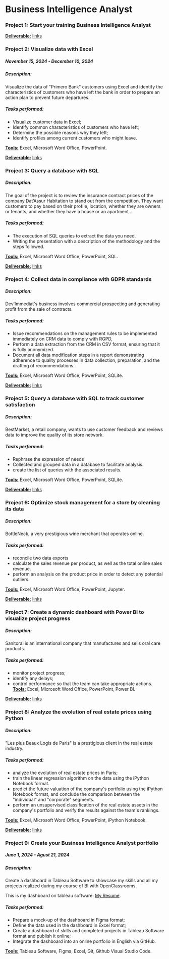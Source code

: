 # Business Intelligence Analyst
### Project 1: Start your training Business Intelligence Analyst

<u><strong>Deliverable:</strong></u> [links](./Projects/Start%20your%20training%20Business%20Intelligence%20Analyst/)


### Project 2: Visualize data with Excel
##### November 15, 2024 - December 10, 2024 
##### Description:
Visualize the data of "Primero Bank" customers using Excel and identify the characteristics of customers who have left the bank in order to prepare an action plan to prevent future departures.

##### Tasks performed:

* Visualize customer data in Excel;
* Identify common characteristics of customers who have left;
* Determine the possible reasons why they left;
* Identify profiles among current customers who might leave.

<u><strong>Tools:</strong></u> Excel, Microsoft Word Office, PowerPoint.

<u><strong>Deliverable:</strong></u> [links](./Projects/Visualize%20data%20with%20Excel/)


### Project 3: Query a database with SQL

##### Description:
The goal of the project is to review the insurance contract prices of the company Dat’Assur Habitation to stand out from the competition. They want customers to pay based on their profile, location, whether they are owners or tenants, and whether they have a house or an apartment...


##### Tasks performed:

* The execution of SQL queries to extract the data you need.
* Writing the presentation with a description of the methodology and the steps followed.

<u><strong>Tools:</strong></u> Excel, Microsoft Word Office, PowerPoint, SQL.

<u><strong>Deliverable:</strong></u> [links](./Projects/Query%20a%20database%20with%20SQL/)

### Project 4: Collect data in compliance with GDPR standards


##### Description:
Dev’Immediat's business involves commercial prospecting and generating profit from the sale of contracts.
##### Tasks performed:

* Issue recommendations on the management rules to be implemented immediately on CRM data to comply with RGPD,
* Perform a data extraction from the CRM in CSV format, ensuring that it is fully anonymized.
* Document all data modification steps in a report demonstrating adherence to quality processes in data collection, preparation, and the drafting of recommendations.


<u><strong>Tools:</strong></u> Excel, Microsoft Word Office, PowerPoint, SQLite.

<u><strong>Deliverable:</strong></u> [links](./Projects/Collect%20data%20in%20compliance%20with%20GDPR%20standards/)

### Project 5: Query a database with SQL to track customer satisfaction


##### Description:
BestMarket, a retail company, wants to use customer feedback and reviews data to improve the quality of its store network.


##### Tasks performed:

* Rephrase the expression of needs
* Collected and grouped data in a database to facilitate analysis.
* create the list of queries with the associated results.

<u><strong>Tools:</strong></u> Excel, Microsoft Word Office, PowerPoint, SQLite.

<u><strong>Deliverable:</strong></u> [links](./Projects/Query%20a%20database%20with%20SQL%20to%20track%20customer%20satisfaction/)


### Project 6:  Optimize stock management for a store by cleaning its data

##### Description:

BottleNeck, a very prestigious wine merchant that operates online.

##### Tasks performed:

* reconcile two data exports
* calculate the sales revenue per product, as well as the total online sales revenue.
* perform an analysis on the product price in order to detect any potential outliers.

<u><strong>Tools:</strong></u> Excel, Microsoft Word Office, PowerPoint, Jupyter.

<u><strong>Deliverable:</strong></u> [links](./Projects/Optimize%20stock%20management%20for%20a%20store%20by%20cleaning%20its%20data/)


### Project 7: Create a dynamic dashboard with Power BI to visualize project progress

##### Description:

Sanitoral is an international company that manufactures and sells oral care products.

##### Tasks performed:

* monitor project progress;
* identify any delays;
* control performance so that the team can take appropriate actions.
<u><strong>Tools:</strong></u> Excel, Microsoft Word Office, PowerPoint, Power BI.

<u><strong>Deliverable:</strong></u> [links](./Projects/Create%20a%20dynamic%20dashboard%20with%20Power%20BI%20to%20visualize%20project%20progress/)


### Project 8: Analyze the evolution of real estate prices using Python

##### Description:

"Les plus Beaux Logis de Paris" is a prestigious client in the real estate industry.

##### Tasks performed:

* analyze the evolution of real estate prices in Paris;
* train the linear regression algorithm on the data using the iPython Notebook format.
* predict the future valuation of the company's portfolio using the iPython Notebook format, and conclude the comparison between the "individual" and "corporate" segments.
* perform an unsupervised classification of the real estate assets in the company's portfolio and verify the results against the team's rankings.



<u><strong>Tools:</strong></u> Excel, Microsoft Word Office, PowerPoint, iPython Notebook.

<u><strong>Deliverable:</strong></u> [links](./Projects/Analyze%20the%20evolution%20of%20real%20estate%20prices%20using%20Python/)


### Project 9: Create your Business Intelligence Analyst portfolio

##### June 1, 2024 - Agust 21, 2024 
##### Description:
Create a dashboard in Tableau Software to showcase my skills and all my projects realized during my course of BI with OpenClassrooms.

This is my dashboard on tableau software: [My Resume](https://public.tableau.com/views/MYRESUME_17231145674200/Montableaudubord?:language=fr-FR&publish=yes&:sid=&:redirect=auth&:display_count=n&:origin=viz_share_link).

##### Tasks performed:

* Prepare a mock-up of the dashboard in Figma format;
* Define the data used in the dashboard in Excel format;
* Create a dashboard of skills and completed projects in Tableau Software format and publish it online;
* Integrate the dashboard into an online portfolio in English via GitHub.

<u><strong>Tools:</strong></u> Tableau Software, Figma, Excel, Git, Github Visual Studio Code.